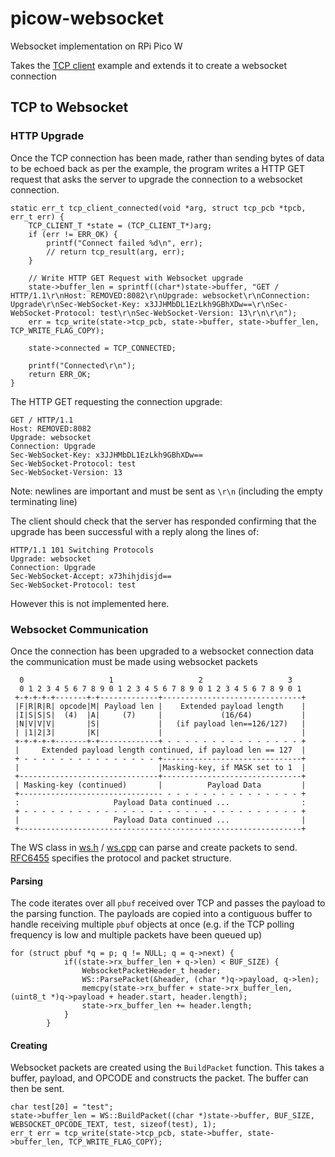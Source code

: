 # picow-websocket
Websocket implementation on RPi Pico W

Takes the [TCP client](https://github.com/raspberrypi/pico-examples/blob/master/pico_w/tcp_client/picow_tcp_client.c) example and extends it to create a websocket connection

## TCP to Websocket

### HTTP Upgrade

Once the TCP connection has been made, rather than sending bytes of data to be echoed back as per the example, the program writes a HTTP GET request that asks the server to upgrade the connection to a websocket connection.

```
static err_t tcp_client_connected(void *arg, struct tcp_pcb *tpcb, err_t err) {
    TCP_CLIENT_T *state = (TCP_CLIENT_T*)arg;
    if (err != ERR_OK) {
        printf("Connect failed %d\n", err);
        // return tcp_result(arg, err);
    }
 
    // Write HTTP GET Request with Websocket upgrade 
    state->buffer_len = sprintf((char*)state->buffer, "GET / HTTP/1.1\r\nHost: REMOVED:8082\r\nUpgrade: websocket\r\nConnection: Upgrade\r\nSec-WebSocket-Key: x3JJHMbDL1EzLkh9GBhXDw==\r\nSec-WebSocket-Protocol: test\r\nSec-WebSocket-Version: 13\r\n\r\n");
    err = tcp_write(state->tcp_pcb, state->buffer, state->buffer_len, TCP_WRITE_FLAG_COPY);

    state->connected = TCP_CONNECTED;

    printf("Connected\r\n");
    return ERR_OK;
}

```

The HTTP GET requesting the connection upgrade:

```
GET / HTTP/1.1
Host: REMOVED:8082
Upgrade: websocket
Connection: Upgrade
Sec-WebSocket-Key: x3JJHMbDL1EzLkh9GBhXDw==
Sec-WebSocket-Protocol: test
Sec-WebSocket-Version: 13

```
Note: newlines are important and must be sent as `\r\n` (including the empty terminating line)

The client should check that the server has responded confirming that the upgrade has been successful with a reply along the lines of:

```
HTTP/1.1 101 Switching Protocols
Upgrade: websocket
Connection: Upgrade
Sec-WebSocket-Accept: x73hihjdisjd==
Sec-WebSocket-Protocol: test

```

However this is not implemented here.

### Websocket Communication

Once the connection has been upgraded to a websocket connection data the communication must be made using websocket packets

```
  0                   1                   2                   3
  0 1 2 3 4 5 6 7 8 9 0 1 2 3 4 5 6 7 8 9 0 1 2 3 4 5 6 7 8 9 0 1
 +-+-+-+-+-------+-+-------------+-------------------------------+
 |F|R|R|R| opcode|M| Payload len |    Extended payload length    |
 |I|S|S|S|  (4)  |A|     (7)     |             (16/64)           |
 |N|V|V|V|       |S|             |   (if payload len==126/127)   |
 | |1|2|3|       |K|             |                               |
 +-+-+-+-+-------+-+-------------+ - - - - - - - - - - - - - - - +
 |     Extended payload length continued, if payload len == 127  |
 + - - - - - - - - - - - - - - - +-------------------------------+
 |                               |Masking-key, if MASK set to 1  |
 +-------------------------------+-------------------------------+
 | Masking-key (continued)       |          Payload Data         |
 +-------------------------------- - - - - - - - - - - - - - - - +
 :                     Payload Data continued ...                :
 + - - - - - - - - - - - - - - - - - - - - - - - - - - - - - - - +
 |                     Payload Data continued ...                |
 +---------------------------------------------------------------+

```

The WS class in [ws.h](ws.h) / [ws.cpp](ws.cpp) can parse and create packets to send. 
[RFC6455](https://datatracker.ietf.org/doc/html/rfc6455) specifies the protocol and packet structure.

#### Parsing

The code iterates over all `pbuf` received over TCP and passes the payload to the parsing function. The payloads are copied into a contiguous buffer to handle receiving multiple `pbuf` objects at once (e.g. if the TCP polling frequency is low and multiple packets have been queued up)

```
for (struct pbuf *q = p; q != NULL; q = q->next) {
            if((state->rx_buffer_len + q->len) < BUF_SIZE) {
                WebsocketPacketHeader_t header;
                WS::ParsePacket(&header, (char *)q->payload, q->len);
                memcpy(state->rx_buffer + state->rx_buffer_len, (uint8_t *)q->payload + header.start, header.length);
                state->rx_buffer_len += header.length;
            }
        }
```

#### Creating

Websocket packets are created using the `BuildPacket` function. This takes a buffer, payload, and OPCODE and constructs the packet. The buffer can then be sent.

```
char test[20] = "test";
state->buffer_len = WS::BuildPacket((char *)state->buffer, BUF_SIZE, WEBSOCKET_OPCODE_TEXT, test, sizeof(test), 1);
err_t err = tcp_write(state->tcp_pcb, state->buffer, state->buffer_len, TCP_WRITE_FLAG_COPY);
```
